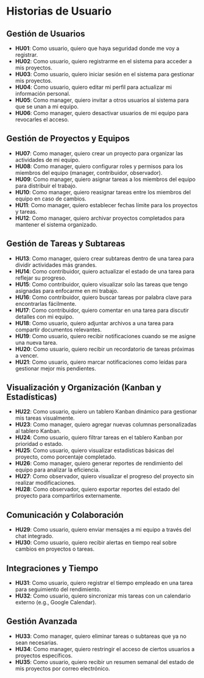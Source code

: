 # Historias de Usuario

## Gestión de Usuarios
- **HU01**: Como usuario, quiero que haya seguridad donde me voy a registrar.
- **HU02**: Como usuario, quiero registrarme en el sistema para acceder a mis proyectos.
- **HU03**: Como usuario, quiero iniciar sesión en el sistema para gestionar mis proyectos.
- **HU04**: Como usuario, quiero editar mi perfil para actualizar mi información personal.
- **HU05**: Como manager, quiero invitar a otros usuarios al sistema para que se unan a mi equipo.
- **HU06**: Como manager, quiero desactivar usuarios de mi equipo para revocarles el acceso.

## Gestión de Proyectos y Equipos
- **HU07**: Como manager, quiero crear un proyecto para organizar las actividades de mi equipo.
- **HU08**: Como manager, quiero configurar roles y permisos para los miembros del equipo (manager, contribuidor, observador).
- **HU09**: Como manager, quiero asignar tareas a los miembros del equipo para distribuir el trabajo.
- **HU10**: Como manager, quiero reasignar tareas entre los miembros del equipo en caso de cambios.
- **HU11**: Como manager, quiero establecer fechas límite para los proyectos y tareas.
- **HU12**: Como manager, quiero archivar proyectos completados para mantener el sistema organizado.

## Gestión de Tareas y Subtareas
- **HU13**: Como manager, quiero crear subtareas dentro de una tarea para dividir actividades más grandes.
- **HU14**: Como contribuidor, quiero actualizar el estado de una tarea para reflejar su progreso.
- **HU15**: Como contribuidor, quiero visualizar solo las tareas que tengo asignadas para enfocarme en mi trabajo.
- **HU16**: Como contribuidor, quiero buscar tareas por palabra clave para encontrarlas fácilmente.
- **HU17**: Como contribuidor, quiero comentar en una tarea para discutir detalles con mi equipo.
- **HU18**: Como usuario, quiero adjuntar archivos a una tarea para compartir documentos relevantes.
- **HU19**: Como usuario, quiero recibir notificaciones cuando se me asigne una nueva tarea.
- **HU20**: Como usuario, quiero recibir un recordatorio de tareas próximas a vencer.
- **HU21**: Como usuario, quiero marcar notificaciones como leídas para gestionar mejor mis pendientes.

## Visualización y Organización (Kanban y Estadísticas)
- **HU22**: Como usuario, quiero un tablero Kanban dinámico para gestionar mis tareas visualmente.
- **HU23**: Como manager, quiero agregar nuevas columnas personalizadas al tablero Kanban.
- **HU24**: Como usuario, quiero filtrar tareas en el tablero Kanban por prioridad o estado.
- **HU25**: Como usuario, quiero visualizar estadísticas básicas del proyecto, como porcentaje completado.
- **HU26**: Como manager, quiero generar reportes de rendimiento del equipo para analizar la eficiencia.
- **HU27**: Como observador, quiero visualizar el progreso del proyecto sin realizar modificaciones.
- **HU28**: Como observador, quiero exportar reportes del estado del proyecto para compartirlos externamente.

## Comunicación y Colaboración
- **HU29**: Como usuario, quiero enviar mensajes a mi equipo a través del chat integrado.
- **HU30**: Como usuario, quiero recibir alertas en tiempo real sobre cambios en proyectos o tareas.

## Integraciones y Tiempo
- **HU31**: Como usuario, quiero registrar el tiempo empleado en una tarea para seguimiento del rendimiento.
- **HU32**: Como usuario, quiero sincronizar mis tareas con un calendario externo (e.g., Google Calendar).

## Gestión Avanzada
- **HU33**: Como manager, quiero eliminar tareas o subtareas que ya no sean necesarias.
- **HU34**: Como manager, quiero restringir el acceso de ciertos usuarios a proyectos específicos.
- **HU35**: Como usuario, quiero recibir un resumen semanal del estado de mis proyectos por correo electrónico.
